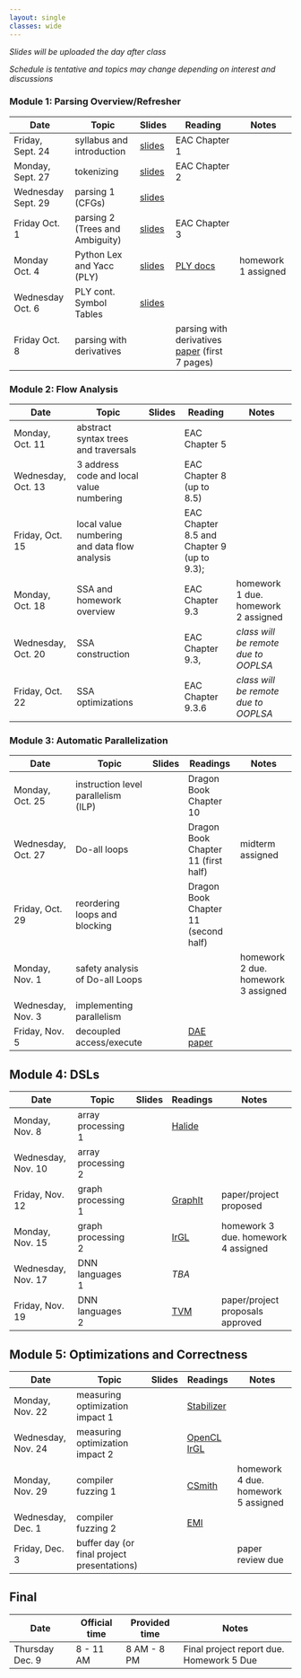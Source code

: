 ```yaml
---
layout: single
classes: wide
---
```


_Slides will be uploaded the day after class_

_Schedule is tentative and topics may change depending on interest and discussions_

### Module 1: Parsing Overview/Refresher

| Date             | Topic    | Slides |   Reading |  Notes 
|------------------|----------|--------|----------------|-
| Friday, Sept. 24     | syllabus and introduction         | [slides](lectures/CSE211Sept24_fa2021.pdf) | EAC Chapter 1 | 
| Monday, Sept. 27     |  tokenizing           | [slides](lectures/CSE211Sept27_fa2021.pdf) | EAC Chapter 2
| Wednesday Sept. 29     | parsing 1 (CFGs)         | [slides](lectures/CSE211Sept29_fa2021.pdf)      | 
| Friday Oct. 1      | parsing 2 (Trees and Ambiguity)         |  [slides](lectures/CSE211Oct1_fa2021.pdf)     | EAC Chapter 3 
| Monday Oct. 4    | Python Lex and Yacc (PLY)        | [slides](lectures/CSE211Oct4_fa2021.pdf)  | [PLY docs](https://www.dabeaz.com/ply/) | homework 1 assigned
| Wednesday Oct. 6 | PLY cont. Symbol Tables | [slides](lectures/CSE211Oct6_fa2021.pdf) | 
| Friday Oct. 8    | parsing with derivatives        |   |  parsing with derivatives [paper](https://www.ccs.neu.edu/home/turon/re-deriv.pdf) (first 7 pages) | 

### Module 2: Flow Analysis

| Date             | Topic    | Slides | Reading | Notes
|------------------|----------|--------|----------------|-
| Monday, Oct. 11     | abstract syntax trees and traversals         |        |  EAC Chapter 5 
| Wednesday, Oct. 13     |  3 address code and local value numbering        |        | EAC Chapter 8 (up to 8.5)
| Friday, Oct. 15     | local value numbering and data flow analysis        |       | EAC Chapter 8.5 and Chapter 9 (up to 9.3); 
| Monday, Oct. 18     | SSA and homework overview |  | EAC Chapter 9.3 | homework 1 due. homework 2 assigned
| Wednesday, Oct. 20    | SSA construction         |       |  EAC Chapter 9.3, | _class will be remote due to OOPLSA_
| Friday, Oct. 22     |   SSA optimizations       |     |  EAC Chapter 9.3.6 | _class will be remote due to OOPLSA_

### Module 3: Automatic Parallelization

| Date             | Topic    | Slides |  Readings | Notes
|------------------|----------|--------|----------------|-
| Monday, Oct. 25   | instruction level parallelism (ILP)  |        | Dragon Book Chapter 10 | 
| Wednesday, Oct. 27     | Do-all loops         |       | Dragon Book Chapter 11 (first half) | midterm assigned
| Friday, Oct. 29     | reordering loops and blocking        |       |  Dragon Book Chapter 11 (second half) | 
| Monday, Nov. 1    | safety analysis of Do-all Loops         |      | | homework 2 due. homework 3 assigned
| Wednesday, Nov. 3   | implementing parallelism         |       | |  
| Friday, Nov. 5   | decoupled access/execute         |        |  [DAE paper](https://courses.cs.washington.edu/courses/cse590g/04sp/Smith-1982-Decoupled-Access-Execute-Computer-Architectures.pdf) 


## Module 4: DSLs

| Date             | Topic    | Slides  | Readings | Notes
|------------------|----------|--------|----------------|- 
| Monday, Nov. 8   | array processing 1 | | [Halide](http://people.csail.mit.edu/jrk/halide-pldi13.pdf)
| Wednesday, Nov. 10    | array processing 2        |        | 
| Friday, Nov. 12    |  graph processing 1        | |[GraphIt](https://dl.acm.org/doi/10.1145/3276491)       | paper/project proposed
| Monday, Nov. 15   | graph processing 2          | | [IrGL](https://cs.rochester.edu/~sree/papers/sree-oopsla2016.pdf)        | homework 3 due. homework 4 assigned 
| Wednesday, Nov. 17    | DNN languages 1         | |   _TBA_    | 
| Friday, Nov. 19    | DNN languages 2       | |   [TVM](https://arxiv.org/abs/1802.04799)    |  paper/project proposals approved

## Module 5: Optimizations and Correctness

| Date             | Topic    | Slides  | Readings | Notes
|------------------|----------|--------|----------------|- 
| Monday, Nov. 22   | measuring optimization impact 1     |        | [Stabilizer](https://people.cs.umass.edu/~emery/pubs/stabilizer-asplos13.pdf) | 
| Wednesday, Nov. 24    | measuring optimization impact 2         |  | [OpenCL IrGL](https://users.soe.ucsc.edu/~tsorensen/files/iiswc2019.pdf)      | 
| Monday, Nov. 29    |  compiler fuzzing 1      | |[CSmith](https://www.cs.utah.edu/~regehr/papers/pldi11-preprint.pdf)     | homework 4 due. homework 5 assigned
| Wednesday, Dec. 1   | compiler fuzzing 2          | | [EMI](https://www.vuminhle.com/pdf/pldi14-emi.pdf) |
| Friday, Dec. 3    | buffer day (or final project presentations)         | |    | paper review due    

## Final


| Date             | Official time    | Provided time | Notes
|------------------|----------|--------|----------------
| Thursday Dec. 9     | 8 - 11 AM    | 8 AM - 8 PM      | Final project report due. Homework 5 Due
